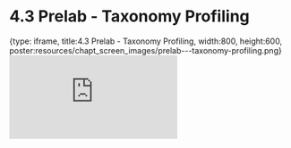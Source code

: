 # 4.3 Prelab - Taxonomy Profiling
 
{type: iframe, title:4.3 Prelab - Taxonomy Profiling, width:800, height:600, poster:resources/chapt_screen_images/prelab---taxonomy-profiling.png}
![](https://vgaysin1.github.io/CURE-MicrobialMysteries-test/prelab---taxonomy-profiling.html)
 

 

